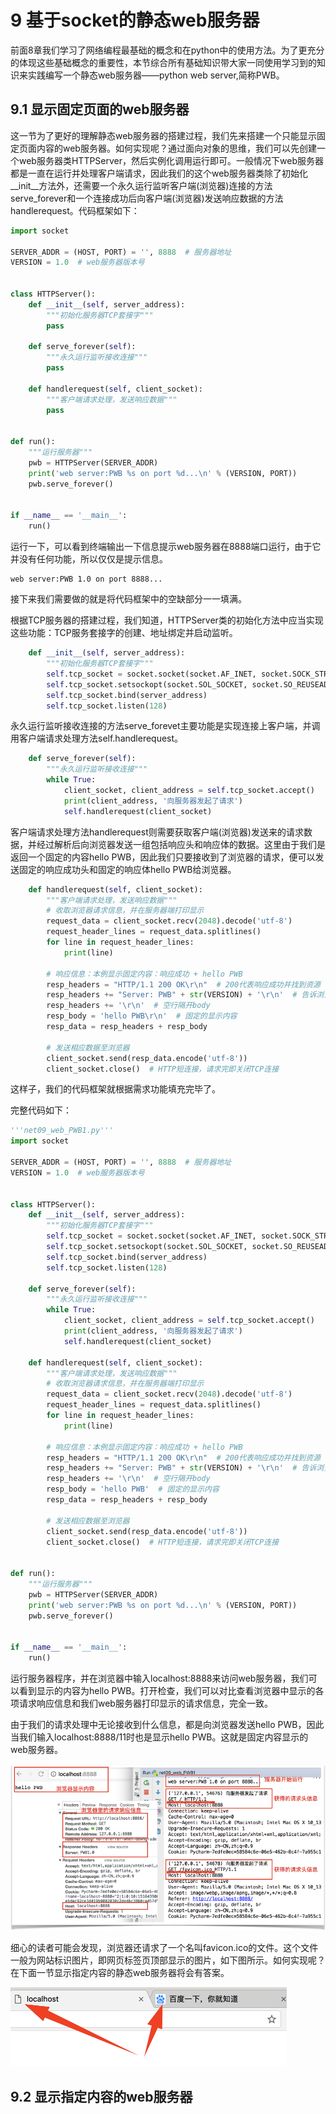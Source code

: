 # 9 基于socket的静态web服务器

前面8章我们学习了网络编程最基础的概念和在python中的使用方法。为了更充分的体现这些基础概念的重要性，本节综合所有基础知识带大家一同使用学习到的知识来实践编写一个静态web服务器——python web server,简称PWB。

## 9.1 显示固定页面的web服务器

这一节为了更好的理解静态web服务器的搭建过程，我们先来搭建一个只能显示固定页面内容的web服务器。如何实现呢？通过面向对象的思维，我们可以先创建一个web服务器类HTTPServer，然后实例化调用运行即可。一般情况下web服务器都是一直在运行并处理客户端请求，因此我们的这个web服务器类除了初始化\_\_init\_\_方法外，还需要一个永久运行监听客户端\(浏览器\)连接的方法serve\_forever和一个连接成功后向客户端\(浏览器\)发送响应数据的方法handlerequest。代码框架如下：

```py
import socket

SERVER_ADDR = (HOST, PORT) = '', 8888  # 服务器地址
VERSION = 1.0  # web服务器版本号


class HTTPServer():
    def __init__(self, server_address):
        """初始化服务器TCP套接字"""
        pass

    def serve_forever(self):
        """永久运行监听接收连接"""
        pass

    def handlerequest(self, client_socket):
        """客户端请求处理，发送响应数据"""
        pass


def run():
    """运行服务器"""
    pwb = HTTPServer(SERVER_ADDR)
    print('web server:PWB %s on port %d...\n' % (VERSION, PORT))
    pwb.serve_forever()


if __name__ == '__main__':
    run()
```

运行一下，可以看到终端输出一下信息提示web服务器在8888端口运行，由于它并没有任何功能，所以仅仅是提示信息。

```
web server:PWB 1.0 on port 8888...
```

接下来我们需要做的就是将代码框架中的空缺部分一一填满。

根据TCP服务器的搭建过程，我们知道，HTTPServer类的初始化方法中应当实现这些功能：TCP服务套接字的创建、地址绑定并启动监听。

```py
    def __init__(self, server_address):
        """初始化服务器TCP套接字"""
        self.tcp_socket = socket.socket(socket.AF_INET, socket.SOCK_STREAM)
        self.tcp_socket.setsockopt(socket.SOL_SOCKET, socket.SO_REUSEADDR, 1)
        self.tcp_socket.bind(server_address)
        self.tcp_socket.listen(128)
```

永久运行监听接收连接的方法serve\_forevet主要功能是实现连接上客户端，并调用客户端请求处理方法self.handlerequest。

```py
    def serve_forever(self):
        """永久运行监听接收连接"""
        while True:
            client_socket, client_address = self.tcp_socket.accept()
            print(client_address, '向服务器发起了请求')
            self.handlerequest(client_socket)
```

客户端请求处理方法handlerequest则需要获取客户端\(浏览器\)发送来的请求数据，并经过解析后向浏览器发送一组包括响应头和响应体的数据。这里由于我们是返回一个固定的内容hello PWB，因此我们只要接收到了浏览器的请求，便可以发送固定的响应成功头和固定的响应体hello PWB给浏览器。

```py
    def handlerequest(self, client_socket):
        """客户端请求处理，发送响应数据"""
        # 收取浏览器请求信息，并在服务器端打印显示
        request_data = client_socket.recv(2048).decode('utf-8')
        request_header_lines = request_data.splitlines()
        for line in request_header_lines:
            print(line)

        # 响应信息：本例显示固定内容：响应成功 + hello PWB
        resp_headers = "HTTP/1.1 200 OK\r\n"  # 200代表响应成功并找到资源
        resp_headers += "Server: PWB" + str(VERSION) + '\r\n'  # 告诉浏览器服务器
        resp_headers += '\r\n'  # 空行隔开body
        resp_body = 'hello PWB\r\n'  # 固定的显示内容
        resp_data = resp_headers + resp_body

        # 发送相应数据至浏览器
        client_socket.send(resp_data.encode('utf-8'))
        client_socket.close()  # HTTP短连接，请求完即关闭TCP连接
```

这样子，我们的代码框架就根据需求功能填充完毕了。

完整代码如下：

```py
'''net09_web_PWB1.py'''
import socket

SERVER_ADDR = (HOST, PORT) = '', 8888  # 服务器地址
VERSION = 1.0  # web服务器版本号


class HTTPServer():
    def __init__(self, server_address):
        """初始化服务器TCP套接字"""
        self.tcp_socket = socket.socket(socket.AF_INET, socket.SOCK_STREAM)
        self.tcp_socket.setsockopt(socket.SOL_SOCKET, socket.SO_REUSEADDR, 1)
        self.tcp_socket.bind(server_address)
        self.tcp_socket.listen(128)

    def serve_forever(self):
        """永久运行监听接收连接"""
        while True:
            client_socket, client_address = self.tcp_socket.accept()
            print(client_address, '向服务器发起了请求')
            self.handlerequest(client_socket)

    def handlerequest(self, client_socket):
        """客户端请求处理，发送响应数据"""
        # 收取浏览器请求信息，并在服务器端打印显示
        request_data = client_socket.recv(2048).decode('utf-8')
        request_header_lines = request_data.splitlines()
        for line in request_header_lines:
            print(line)

        # 响应信息：本例显示固定内容：响应成功 + hello PWB
        resp_headers = "HTTP/1.1 200 OK\r\n"  # 200代表响应成功并找到资源
        resp_headers += "Server: PWB" + str(VERSION) + '\r\n'  # 告诉浏览器服务器
        resp_headers += '\r\n'  # 空行隔开body
        resp_body = 'hello PWB'  # 固定的显示内容
        resp_data = resp_headers + resp_body

        # 发送相应数据至浏览器
        client_socket.send(resp_data.encode('utf-8'))
        client_socket.close()  # HTTP短连接，请求完即关闭TCP连接


def run():
    """运行服务器"""
    pwb = HTTPServer(SERVER_ADDR)
    print('web server:PWB %s on port %d...\n' % (VERSION, PORT))
    pwb.serve_forever()


if __name__ == '__main__':
    run()

```

运行服务器程序，并在浏览器中输入localhost:8888来访问web服务器，我们可以看到显示的内容为hello PWB。打开检查，我们可以对比查看浏览器中显示的各项请求响应信息和我们web服务器打印显示的请求信息，完全一致。

由于我们的请求处理中无论接收到什么信息，都是向浏览器发送hello PWB，因此当我们输入localhost:8888/11时也是显示hello PWB。这就是固定内容显示的web服务器。

![](/assets/websocket1.png)

细心的读者可能会发现，浏览器还请求了一个名叫favicon.ico的文件。这个文件一般为网站标识图片，即网页标签页顶部显示的图片，如下图所示。如何实现呢？在下面一节显示指定内容的静态web服务器将会有答案。

![](/assets/websocket2.png)

## 9.2 显示指定内容的web服务器







